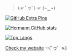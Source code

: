 > (☞ ﾟヮﾟ) ☞ (¬‿¬)

[![GitHub Extra Pins](https://github-readme-stats.vercel.app/api/pin/?username=hermkan&repo=journey_code&show_icons=true&count_private=true&layout=compact&show_owner=true&theme=gotham&bg_color=0D111700&text_color=C9D1D9&hide_title=true&hide_border=true)](https://github.com/hermkan/journey_code)

[![Hermann GitHub stats](https://github-readme-stats.vercel.app/api?username=hermkan&show_icons=true&count_private=true&layout=compact&show_owner=true&theme=gotham&bg_color=0D111700&text_color=C9D1D9&hide_title=true&hide_border=true)](https://github.com/hermkan)

[![Top Langs](https://github-readme-stats.vercel.app/api/top-langs/?username=hermkan&include_all_commits=true&count_private=true&layout=compact&langs_count=6&hide=html,css,less,scss,hack,php&show_icons=true&count_private=true&theme=gotham&bg_color=0D111700&text_color=C9D1D9&hide_border=true)](https://github.com/hermkan)

[Check my website](https://hkf.com) ☜(ﾟヮﾟ ☜)
